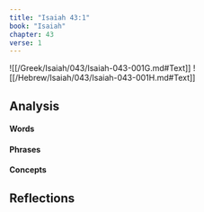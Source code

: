 ```yaml
---
title: "Isaiah 43:1"
book: "Isaiah"
chapter: 43
verse: 1
---
```

![[/Greek/Isaiah/043/Isaiah-043-001G.md#Text]]
![[/Hebrew/Isaiah/043/Isaiah-043-001H.md#Text]]

## Analysis

#### Words

#### Phrases

#### Concepts

## Reflections
